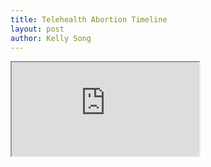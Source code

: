```yaml
---
title: Telehealth Abortion Timeline
layout: post
author: Kelly Song
---
```


<iframe src="https://my.visme.co/view/q6ed4z7r-voql9krgqzep2x1w"></iframe>
